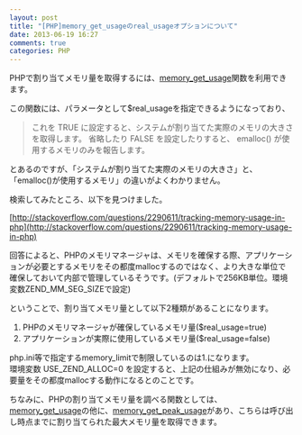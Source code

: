 ```yaml
---
layout: post
title: "[PHP]memory_get_usageのreal_usageオプションについて"
date: 2013-06-19 16:27
comments: true
categories: PHP
---
```

PHPで割り当てメモリ量を取得するには、[memory_get_usage](http://php.net/manual/ja/function.memory-get-usage.php)関数を利用できます。

この関数には、パラメータとして$real_usageを指定できるようになっており、

> これを TRUE に設定すると、システムが割り当てた実際のメモリの大きさを取得します。 省略したり FALSE を設定したりすると、 emalloc() が使用するメモリのみを報告します。 

とあるのですが、「システムが割り当てた実際のメモリの大きさ」と、「emalloc()が使用するメモリ」の違いがよくわかりません。

検索してみたところ、以下を見つけました。

[http://stackoverflow.com/questions/2290611/tracking-memory-usage-in-php](http://stackoverflow.com/questions/2290611/tracking-memory-usage-in-php)

回答によると、PHPのメモリマネージャは、メモリを確保する際、アプリケーションが必要とするメモリをその都度mallocするのではなく、より大きな単位で確保しておいて内部で管理しているそうです。(デフォルトで256KB単位。環境変数ZEND_MM_SEG_SIZEで設定)

ということで、割り当てメモリ量として以下2種類があることになります。

1. PHPのメモリマネージャが確保しているメモリ量($real_usage=true)
2. アプリケーションが実際に使用しているメモリ量($real_usage=false)

php.ini等で指定するmemory_limitで制限しているのは1.になります。  
環境変数 USE_ZEND_ALLOC=0 を設定すると、上記の仕組みが無効になり、必要量をその都度mallocする動作になるとのことです。

ちなみに、PHPの割り当てメモリ量を調べる関数としては、[memory_get_usage](http://php.net/manual/ja/function.memory-get-usage.php)の他に、[memory_get_peak_usage](http://php.net/manual/ja/function.memory-get-peak-usage.php)があり、こちらは呼び出し時点までに割り当てられた最大メモリ量を取得できます。
